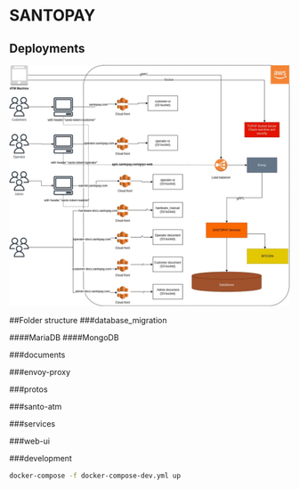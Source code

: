 # SANTOPAY

## Deployments 
![plot](./documents/designs/atm_blockchain-deployments.jpg)

##Folder structure
###database_migration

####MariaDB
####MongoDB

###documents

###envoy-proxy

###protos

###santo-atm

###services

###web-ui

###development
```bash
docker-compose -f docker-compose-dev.yml up
```

